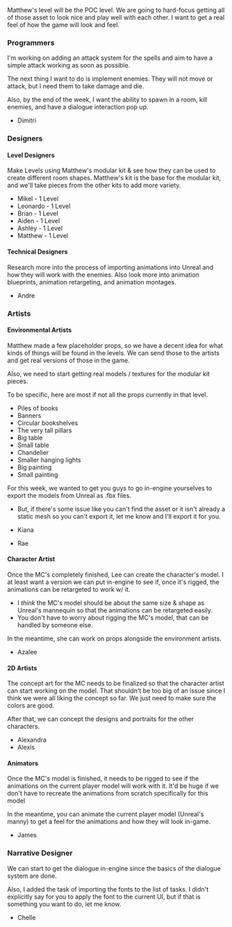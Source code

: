 Matthew's level will be the POC level. We are going to hard-focus getting all of those asset to look nice and play well with each other. I want to get a real feel of how the game will look and feel.

### Programmers
I'm working on adding an attack system for the spells and aim to have a simple attack working as soon as possible.

The next thing I want to do is implement enemies. They will not move or attack, but I need them to take damage and die.

Also, by the end of the week, I want the ability to spawn in a room, kill enemies, and have a dialogue interaction pop up.

- Dimitri

### Designers

#### Level Designers

Make Levels using Matthew's modular kit & see how they can be used to create different room shapes. Matthew's kit is the base for the modular kit, and we'll take pieces from the other kits to add more variety.

- Mikel - 1 Level
- Leonardo - 1 Level
- Brian - 1 Level
- Aiden - 1 Level
- Ashley - 1 Level
- Matthew - 1 Level

#### Technical Designers

Research more into the process of importing animations into Unreal and how they will work with the enemies. Also look more into animation blueprints, animation retargeting, and animation montages.

- Andre

### Artists

#### Environmental Artists

Matthew made a few placeholder props, so we have a decent idea for what kinds of things will be found in the levels. We can send those to the artists and get real versions of those in the game.

Also, we need to start getting real models / textures for the modular kit pieces.

To be specific, here are most if not all the props currently in that level.
- Piles of books
- Banners
- Circular bookshelves
- The very tall pillars
- Big table
- Small table
- Chandelier
- Smaller hanging lights
- Big painting
- Small painting

For this week, we wanted to get you guys to go in-engine yourselves to export the models from Unreal as .fbx files.
- But, if there's some issue like you can't find the asset or it isn't already a static mesh so you can't export it, let me know and I'll export it for you.

- Kiana
- Rae

#### Character Artist

Once the MC's completely finished, Lee can create the character's model. I at least want a version we can put in-engine to see if, once it's rigged, the animations can be retargeted to work w/ it.
- I *think* the MC's model should be about the same size & shape as Unreal's mannequin so that the animations can be retargeted easily.
- You don't have to worry about rigging the MC's model, that can be handled by someone else.

In the meantime, she can work on props alongside the environment artists.

- Azalee

#### 2D Artists

The concept art for the MC needs to be finalized so that the character artist can start working on the model. That shouldn't be too big of an issue since I think we were all liking the concept so far. We just need to make sure the colors are good.

After that, we can concept the designs and portraits for the other characters.

- Alexandra
- Alexis

#### Animators

Once the MC's model is finished, it needs to be rigged to see if the animations on the current player model will work with it. It'd be huge if we don't have to recreate the animations from scratch specifically for this model

In the meantime, you can animate the current player model (Unreal's manny) to get a feel for the animations and how they will look in-game.

- James

### Narrative Designer

We can start to get the dialogue in-engine since the basics of the dialogue system are done.

Also, I added the task of importing the fonts to the list of tasks. I didn't explicitly say for you to apply the font to the current UI, but if that is something you want to do, let me know.

- Chelle
